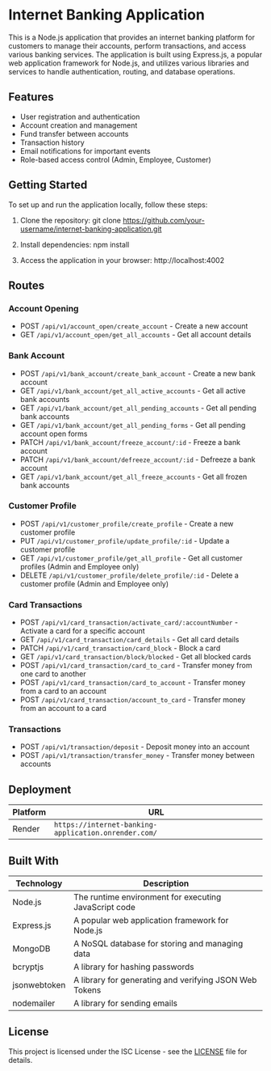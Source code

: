 # Internet Banking Application

This is a Node.js application that provides an internet banking platform for customers to manage their accounts, perform transactions, and access various banking services. The application is built using Express.js, a popular web application framework for Node.js, and utilizes various libraries and services to handle authentication, routing, and database operations.

## Features

- User registration and authentication
- Account creation and management
- Fund transfer between accounts
- Transaction history
- Email notifications for important events
- Role-based access control (Admin, Employee, Customer)

## Getting Started

To set up and run the application locally, follow these steps:

1. Clone the repository:
git clone https://github.com/your-username/internet-banking-application.git


2. Install dependencies:
npm install


4. Access the application in your browser:
http://localhost:4002



## Routes

### Account Opening

- POST `/api/v1/account_open/create_account` - Create a new account
- GET `/api/v1/account_open/get_all_accounts` - Get all account details

### Bank Account

- POST `/api/v1/bank_account/create_bank_account` - Create a new bank account
- GET `/api/v1/bank_account/get_all_active_accounts` - Get all active bank accounts
- GET `/api/v1/bank_account/get_all_pending_accounts` - Get all pending bank accounts
- GET `/api/v1/bank_account/get_all_pending_forms` - Get all pending account open forms
- PATCH `/api/v1/bank_account/freeze_account/:id` - Freeze a bank account
- PATCH `/api/v1/bank_account/defreeze_account/:id` - Defreeze a bank account
- GET `/api/v1/bank_account/get_all_freeze_accounts` - Get all frozen bank accounts

### Customer Profile

- POST `/api/v1/customer_profile/create_profile` - Create a new customer profile
- PUT `/api/v1/customer_profile/update_profile/:id` - Update a customer profile
- GET `/api/v1/customer_profile/get_all_profile` - Get all customer profiles (Admin and Employee only)
- DELETE `/api/v1/customer_profile/delete_profile/:id` - Delete a customer profile (Admin and Employee only)

### Card Transactions

- POST `/api/v1/card_transaction/activate_card/:accountNumber` - Activate a card for a specific account
- GET `/api/v1/card_transaction/card_details` - Get all card details
- PATCH `/api/v1/card_transaction/card_block` - Block a card
- GET `/api/v1/card_transaction/block/blocked` - Get all blocked cards
- POST `/api/v1/card_transaction/card_to_card` - Transfer money from one card to another
- POST `/api/v1/card_transaction/card_to_account` - Transfer money from a card to an account
- POST `/api/v1/card_transaction/account_to_card` - Transfer money from an account to a card

### Transactions

- POST `/api/v1/transaction/deposit` - Deposit money into an account
- POST `/api/v1/transaction/transfer_money` - Transfer money between accounts

## Deployment

| Platform | URL |
| --- | --- |
| Render | `https://internet-banking-application.onrender.com/` |

## Built With

| Technology | Description |
| --- | --- |
| Node.js | The runtime environment for executing JavaScript code |
| Express.js | A popular web application framework for Node.js |
| MongoDB | A NoSQL database for storing and managing data |
| bcryptjs | A library for hashing passwords |
| jsonwebtoken | A library for generating and verifying JSON Web Tokens |
| nodemailer | A library for sending emails |

## License

This project is licensed under the ISC License - see the [LICENSE](https://github.com/your-username/internet-banking-application/blob/main/LICENSE) file for details.
